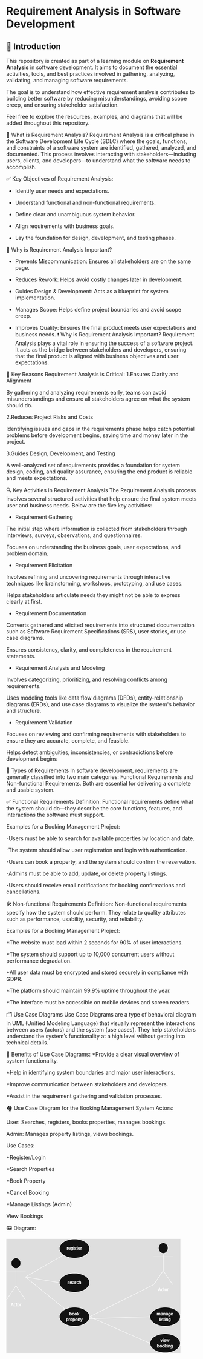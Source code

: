 # Requirement Analysis in Software Development

## 📌 Introduction

This repository is created as part of a learning module on **Requirement Analysis** in software development. It aims to document the essential activities, tools, and best practices involved in gathering, analyzing, validating, and managing software requirements.

The goal is to understand how effective requirement analysis contributes to building better software by reducing misunderstandings, avoiding scope creep, and ensuring stakeholder satisfaction.

Feel free to explore the resources, examples, and diagrams that will be added throughout this repository.

📖 What is Requirement Analysis?
Requirement Analysis is a critical phase in the Software Development Life Cycle (SDLC) where the goals, functions, and constraints of a software system are identified, gathered, analyzed, and documented. This process involves interacting with stakeholders—including users, clients, and developers—to understand what the software needs to accomplish.

✅ Key Objectives of Requirement Analysis:
- Identify user needs and expectations.

- Understand functional and non-functional requirements.

- Define clear and unambiguous system behavior.

- Align requirements with business goals.

- Lay the foundation for design, development, and testing phases.

🚀 Why is Requirement Analysis Important?
- Prevents Miscommunication: Ensures all stakeholders are on the same page.

- Reduces Rework: Helps avoid costly changes later in development.

- Guides Design & Development: Acts as a blueprint for system implementation.

- Manages Scope: Helps define project boundaries and avoid scope creep.

- Improves Quality: Ensures the final product meets user expectations and business needs.
❗ Why is Requirement Analysis Important?
  Requirement Analysis plays a vital role in ensuring the success of a software project. It acts as the bridge between stakeholders and developers, ensuring that the final product is aligned with business objectives and user expectations.

🔑 Key Reasons Requirement Analysis is Critical:
 1.Ensures Clarity and Alignment

 By gathering and analyzing requirements early, teams can avoid misunderstandings and ensure all stakeholders agree on what the 
 system should do.

 2.Reduces Project Risks and Costs

 Identifying issues and gaps in the requirements phase helps catch potential problems before development begins, saving time and money later in the project.

3.Guides Design, Development, and Testing

A well-analyzed set of requirements provides a foundation for system design, coding, and quality assurance, ensuring the end product is reliable and meets expectations.

🔍 Key Activities in Requirement Analysis
The Requirement Analysis process involves several structured activities that help ensure the final system meets user and business needs. Below are the five key activities:

- Requirement Gathering

The initial step where information is collected from stakeholders through interviews, surveys, observations, and questionnaires.

Focuses on understanding the business goals, user expectations, and problem domain.

- Requirement Elicitation

Involves refining and uncovering requirements through interactive techniques like brainstorming, workshops, prototyping, and use cases.

Helps stakeholders articulate needs they might not be able to express clearly at first.

- Requirement Documentation

 Converts gathered and elicited requirements into structured documentation such as Software Requirement Specifications (SRS), user 
 stories, or use case diagrams.

 Ensures consistency, clarity, and completeness in the requirement statements.

- Requirement Analysis and Modeling

 Involves categorizing, prioritizing, and resolving conflicts among requirements.

 Uses modeling tools like data flow diagrams (DFDs), entity-relationship diagrams (ERDs), and use case diagrams to visualize the system's behavior and structure.

- Requirement Validation

Focuses on reviewing and confirming requirements with stakeholders to ensure they are accurate, complete, and feasible.

Helps detect ambiguities, inconsistencies, or contradictions before development begins

🧩 Types of Requirements
In software development, requirements are generally classified into two main categories: Functional Requirements and Non-functional Requirements. Both are essential for delivering a complete and usable system.

✅ Functional Requirements
Definition:
Functional requirements define what the system should do—they describe the core functions, features, and interactions the software must support.

Examples for a Booking Management Project:

 -Users must be able to search for available properties by location and date.

 -The system should allow user registration and login with authentication.

 -Users can book a property, and the system should confirm the reservation.

 -Admins must be able to add, update, or delete property listings.

 -Users should receive email notifications for booking confirmations and cancellations.

🛠 Non-functional Requirements
Definition:
Non-functional requirements specify how the system should perform. They relate to quality attributes such as performance, usability, security, and reliability.

Examples for a Booking Management Project:

 *The website must load within 2 seconds for 90% of user interactions.

 *The system should support up to 10,000 concurrent users without performance degradation.

 *All user data must be encrypted and stored securely in compliance with GDPR.

 *The platform should maintain 99.9% uptime throughout the year.

 *The interface must be accessible on mobile devices and screen readers.

🗂 Use Case Diagrams
Use Case Diagrams are a type of behavioral diagram in UML (Unified Modeling Language) that visually represent the interactions between users (actors) and the system (use cases). They help stakeholders understand the system’s functionality at a high level without getting into technical details.

📌 Benefits of Use Case Diagrams:
 *Provide a clear visual overview of system functionality.

 *Help in identifying system boundaries and major user interactions.

 *Improve communication between stakeholders and developers.

 *Assist in the requirement gathering and validation processes.

🏘 Use Case Diagram for the Booking Management System
Actors:

User: Searches, registers, books properties, manages bookings.

Admin: Manages property listings, views bookings.

Use Cases:

 *Register/Login

 *Search Properties

 *Book Property

 *Cancel Booking

 *Manage Listings (Admin)

View Bookings

🖼️ Diagram:

 ![Use Case Diagram for Booking System](./alx-booking-uc.png)

